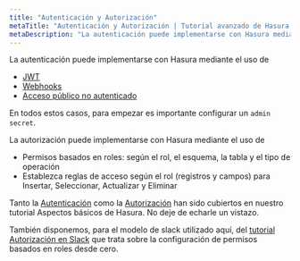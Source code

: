 ```yaml
---
title: "Autenticación y Autorización"
metaTitle: "Autenticación y Autorización | Tutorial avanzado de Hasura GraphQL"
metaDescription: "La autenticación puede implementarse con Hasura mediante JWT, webhooks y acceso público no autenticado. La autorización puede implementarse con Hasura mediante permisos basados en roles."
---
```


La autenticación puede implementarse con Hasura mediante el uso de

- [JWT](https://hasura.io/docs/latest/graphql/core/auth/authentication/jwt.html)
- [Webhooks](https://hasura.io/docs/latest/graphql/core/auth/authentication/webhook.html)
- [Acceso público no autenticado](https://hasura.io/docs/latest/graphql/core/auth/authentication/unauthenticated-access.html)

En todos estos casos, para empezar es importante configurar un `admin secret`.

La autorización puede implementarse con Hasura mediante el uso de

- Permisos basados en roles: según el rol, el esquema, la tabla y el tipo de operación
- Establezca reglas de acceso según el rol (registros y campos) para Insertar, Seleccionar, Actualizar y Eliminar

Tanto la [Autenticación](https://hasura.io/learn/graphql/hasura/authentication/) como la [Autorización](https://hasura.io/learn/graphql/hasura/authorization/) han sido cubiertos en nuestro tutorial Aspectos básicos de Hasura. No deje de echarle un vistazo.

También disponemos, para el modelo de slack utilizado aquí, del [tutorial Autorización en Slack](https://hasura.io/learn/graphql/hasura-auth-slack/introduction/) que trata sobre la configuración de permisos basados en roles desde cero.
